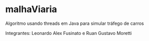 # malhaViaria
Algoritmo usando threads em Java para simular tráfego de carros

Integrantes: Leonardo Alex Fusinato e Ruan Gustavo Moretti
